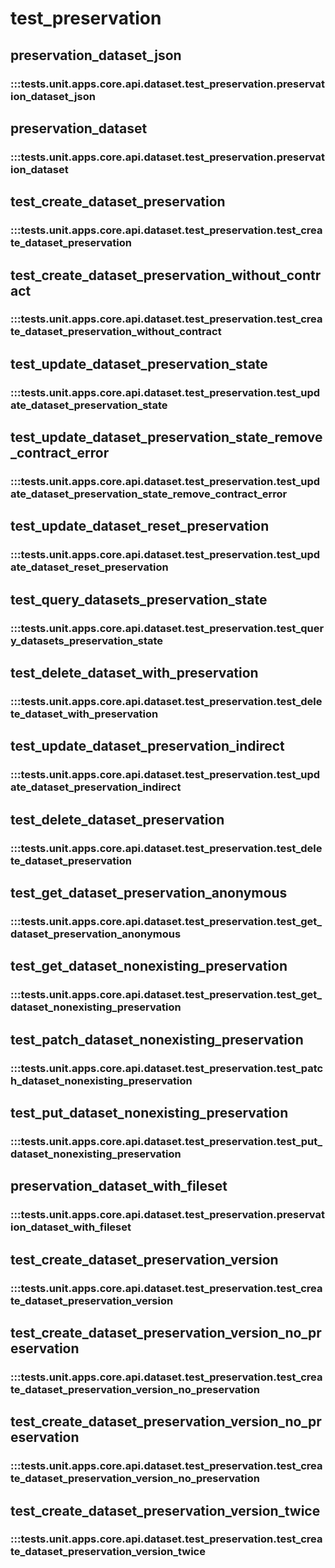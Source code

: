 # test_preservation

## preservation_dataset_json

### :::tests.unit.apps.core.api.dataset.test_preservation.preservation_dataset_json

## preservation_dataset

### :::tests.unit.apps.core.api.dataset.test_preservation.preservation_dataset

## test_create_dataset_preservation

### :::tests.unit.apps.core.api.dataset.test_preservation.test_create_dataset_preservation

## test_create_dataset_preservation_without_contract

### :::tests.unit.apps.core.api.dataset.test_preservation.test_create_dataset_preservation_without_contract

## test_update_dataset_preservation_state

### :::tests.unit.apps.core.api.dataset.test_preservation.test_update_dataset_preservation_state

## test_update_dataset_preservation_state_remove_contract_error

### :::tests.unit.apps.core.api.dataset.test_preservation.test_update_dataset_preservation_state_remove_contract_error

## test_update_dataset_reset_preservation

### :::tests.unit.apps.core.api.dataset.test_preservation.test_update_dataset_reset_preservation

## test_query_datasets_preservation_state

### :::tests.unit.apps.core.api.dataset.test_preservation.test_query_datasets_preservation_state

## test_delete_dataset_with_preservation

### :::tests.unit.apps.core.api.dataset.test_preservation.test_delete_dataset_with_preservation

## test_update_dataset_preservation_indirect

### :::tests.unit.apps.core.api.dataset.test_preservation.test_update_dataset_preservation_indirect

## test_delete_dataset_preservation

### :::tests.unit.apps.core.api.dataset.test_preservation.test_delete_dataset_preservation

## test_get_dataset_preservation_anonymous

### :::tests.unit.apps.core.api.dataset.test_preservation.test_get_dataset_preservation_anonymous

## test_get_dataset_nonexisting_preservation

### :::tests.unit.apps.core.api.dataset.test_preservation.test_get_dataset_nonexisting_preservation

## test_patch_dataset_nonexisting_preservation

### :::tests.unit.apps.core.api.dataset.test_preservation.test_patch_dataset_nonexisting_preservation

## test_put_dataset_nonexisting_preservation

### :::tests.unit.apps.core.api.dataset.test_preservation.test_put_dataset_nonexisting_preservation

## preservation_dataset_with_fileset

### :::tests.unit.apps.core.api.dataset.test_preservation.preservation_dataset_with_fileset

## test_create_dataset_preservation_version

### :::tests.unit.apps.core.api.dataset.test_preservation.test_create_dataset_preservation_version

## test_create_dataset_preservation_version_no_preservation

### :::tests.unit.apps.core.api.dataset.test_preservation.test_create_dataset_preservation_version_no_preservation

## test_create_dataset_preservation_version_no_preservation

### :::tests.unit.apps.core.api.dataset.test_preservation.test_create_dataset_preservation_version_no_preservation

## test_create_dataset_preservation_version_twice

### :::tests.unit.apps.core.api.dataset.test_preservation.test_create_dataset_preservation_version_twice

